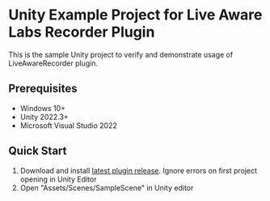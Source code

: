 # Unity Example Project for Live Aware Labs Recorder Plugin

This is the sample Unity project to verify and demonstrate usage of LiveAwareRecorder plugin.

## Prerequisites
- Windows 10+
- Unity 2022.3+
- Microsoft Visual Studio 2022
  
## Quick Start
1. Download and install [latest plugin release](https://liveawarenexus.sfo3.cdn.digitaloceanspaces.com/LiveAwareSDK_2.0/Unity/LiveAwareUnityPlugin.zip). Ignore errors on first project opening in Unity Editor
2. Open "Assets/Scenes/SampleScene" in Unity editor
